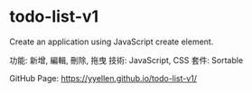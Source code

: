 # todo-list-v1
Create an application using JavaScript create element.

功能: 新增, 編輯, 刪除, 拖曳
技術: JavaScript, CSS
套件: Sortable

GitHub Page: https://yyellen.github.io/todo-list-v1/
